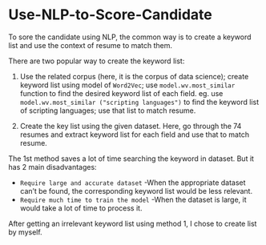 # Use-NLP-to-Score-Candidate
To sore the candidate using NLP, the common way is to create a keyword list and use the context of resume to match them.

There are two popular way to create the keyword list:
1. Use the related corpus (here, it is the corpus of data science); create keyword list using model of `Word2Vec`; use `model.wv.most_similar` function to find the desired keyword list of each field. eg. use 
`model.wv.most_similar ("scripting languages")` to find the keyword list of scripting languages; use that list to match resume.


2. Create the key list using the given dataset. Here, go through the 74 resumes and extract keyword list for each field and use that to match resume.

The 1st method saves a lot of time searching the keyword in dataset. But it has 2 main disadvantages:
- `Require large and accurate dataset` -When the appropriate dataset can’t be found, the corresponding keyword list would be less relevant.
- `Require much time to train the model` -When the dataset is large, it would take a lot of time to process it.

After getting an irrelevant keyword list using method 1, I chose to create list by myself.
